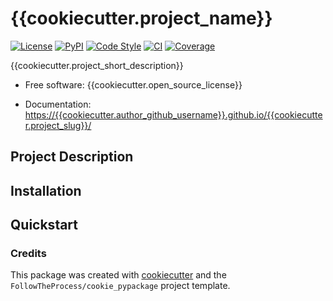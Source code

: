 # {{cookiecutter.project_name}}

[![License]((https://img.shields.io/github/license/{{cookiecutter.author_github_username}}/{{cookiecutter.project_slug}}))](https://github.com/{{cookiecutter.author_github_username}}/{{cookiecutter.project_slug}})
[![PyPI](https://img.shields.io/pypi/v/{{cookiecutter.project_slug}}.svg)](https://pypi.python.org/pypi/{{cookiecutter.project_slug}})
[![Code Style](https://img.shields.io/badge/code%20style-black-black)](https://github.com/{{cookiecutter.author_github_username}}/{{cookiecutter.project_slug}})
[![CI](https://github.com/{{cookiecutter.author_github_username}}/{{cookiecutter.project_slug}}/workflows/CI/badge.svg)](https://github.com/{{cookiecutter.author_github_username}}/{{cookiecutter.project_slug}}/actions?query=workflow%3ACI)
[![Coverage](docs/img/coverage.svg)](https://github.com/{{cookiecutter.author_github_username}}/{{cookiecutter.project_slug}})

{{cookiecutter.project_short_description}}

* Free software: {{cookiecutter.open_source_license}}

* Documentation: [https://{{cookiecutter.author_github_username}}.github.io/{{cookiecutter.project_slug}}/](<https://{{cookiecutter.author_github_username}}.github.io/{{cookiecutter.project_slug}}/>)

## Project Description

## Installation

## Quickstart

### Credits

This package was created with [cookiecutter](https://github.com/cookiecutter/cookiecutter) and the `FollowTheProcess/cookie_pypackage` project template.
